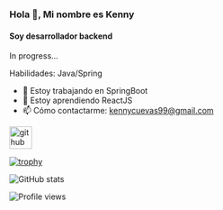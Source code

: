 ### Hola 👋, Mi nombre es Kenny
#### Soy desarrollador backend
In progress...

Habilidades: Java/Spring

- 🔭 Estoy trabajando en SpringBoot 
- 🌱 Estoy aprendiendo ReactJS 
- 📫 Cómo contactarme: kennycuevas99@gmail.com 


[<img src='https://cdn.jsdelivr.net/npm/simple-icons@3.0.1/icons/github.svg' alt='github' height='40'>](https://github.com/KenCuevas)  

[![trophy](https://github-profile-trophy.vercel.app/?username=KenCuevas)](https://github.com/ryo-ma/github-profile-trophy)

![GitHub stats](https://github-readme-stats.vercel.app/api?username=KenCuevas&show_icons=true)  

![Profile views](https://gpvc.arturio.dev/KenCuevas)  
